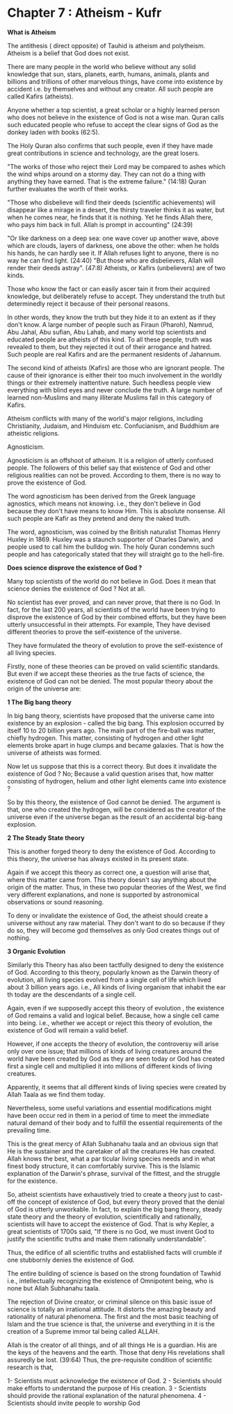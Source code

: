 Chapter 7 : Atheism - Kufr
==========================

**What is Atheism**

The antithesis ( direct opposite) of Tauhid is atheism and polytheism.
Atheism is a belief that God does not exist.

There are many people in the world who believe without any solid
knowledge that sun, stars, planets, earth, humans, animals, plants and
billions and trillions of other marvelous things, have come into
existence by accident i.e. by themselves and without any creator. All
such people are called Kafirs (atheists).

Anyone whether a top scientist, a great scholar or a highly learned
person who does not believe in the existence of God is not a wise man.
Quran calls such educated people who refuse to accept the clear signs of
God as the donkey laden with books (62:5).

The Holy Quran also confirms that such people, even if they have made
great contributions in science and technology, are the great losers.

"The works of those who reject their Lord may be compared to ashes
which the wind whips around on a stormy day. They can not do a thing
with anything they have earned. That is the extreme failure." (14:18)
Quran further evaluates the worth of their works.

"Those who disbelieve will find their deeds (scientific achievements)
will disappear like a mirage in a desert, the thirsty traveler thinks it
as water, but when he comes near, he finds that it is nothing. Yet he
finds Allah there, who pays him back in full. Allah is prompt in
accounting" (24:39)

"Or like darkness on a deep sea: one wave cover up another wave, above
which are clouds, layers of darkness, one above the other: when he holds
his hands, he can hardly see it. If Allah refuses light to anyone, there
is no way he can find light. (24:40) "But those who are disbelievers,
Allah will render their deeds astray". (47:8) Atheists, or Kafirs
(unbelievers) are of two kinds.

Those who know the fact or can easily ascer tain it from their acquired
knowledge, but deliberately refuse to accept. They understand the truth
but determinedly reject it because of their personal reasons.

In other words, they know the truth but they hide it to an extent as if
they don't know. A large number of people such as Firaun (Pharoh),
Namrud, Abu Jahal, Abu sufian, Abu Lahab, and many world top scientists
and educated people are atheists of this kind. To all these people,
truth was revealed to them, but they rejected it out of their arrogance
and hatred. Such people are real Kafirs and are the permanent residents
of Jahannum.

The second kind of atheists (Kafirs) are those who are ignorant people.
The cause of their ignorance is either their too much involvement in the
worldly things or their extremely inattentive nature. Such heedless
people view everything with blind eyes and never conclude the truth. A
large number of learned non-Muslims and many illiterate Muslims fall in
this category of Kafirs.

Atheism conflicts with many of the world's major religions, including
Christianity, Judaism, and Hinduism etc. Confucianism, and Buddhism are
atheistic religions.

Agnosticism.

Agnosticism is an offshoot of atheism. It is a religion of utterly
confused people. The followers of this belief say that existence of God
and other religious realities can not be proved. According to them,
there is no way to prove the existence of God.

The word agnosticism has been derived from the Greek language
agnostics, which means not knowing. i.e., they don't believe in God
because they don't have means to know Him. This is absolute nonsense.
All such people are Kafir as they pretend and deny the naked truth.

The word, agnosticism, was coined by the British naturalist Thomas
Henry Huxley in 1869. Huxley was a staunch supporter of Charles Darwin,
and people used to call him the bulldog win. The holy Quran condemns
such people and has categorically stated that they will straight go to
the hell-fire.

**Does science disprove the existence of God ?**

Many top scientists of the world do not believe in God. Does it mean
that science denies the existence of God ? Not at all.

No scientist has ever proved, and can never prove, that there is no
God. In fact, for the last 200 years, all scientists of the world have
been trying to disprove the existence of God by their combined efforts,
but they have been utterly unsuccessful in their attempts. For example,
They have devised different theories to prove the self-existence of the
universe.

They have formulated the theory of evolution to prove the
self-existence of all living species.

Firstly, none of these theories can be proved on valid scientific
standards. But even if we accept these theories as the true facts of
science, the existence of God can not be denied. The most popular theory
about the origin of the universe are:

**1 The Big bang theory**

In big bang theory, scientists have proposed that the universe came
into existence by an explosion - called the big bang. This explosion
occurred by itself 10 to 20 billion years ago. The main part of the
fire-ball was matter, chiefly hydrogen. This matter, consisting of
hydrogen and other light elements broke apart in huge clumps and became
galaxies. That is how the universe of atheists was formed.

Now let us suppose that this is a correct theory. But does it
invalidate the existence of God ? No; Because a valid question arises
that, how matter consisting of hydrogen, helium and other light elements
came into existence ?

So by this theory, the existence of God cannot be denied. The argument
is that, one who created the hydrogen, will be considered as the creator
of the universe even if the universe began as the result of an
accidental big-bang explosion.

**2 The Steady State theory**

This is another forged theory to deny the existence of God. According
to this theory, the universe has always existed in its present state.

Again if we accept this theory as correct one, a question will arise
that, where this matter came from. This theory doesn't say anything
about the origin of the matter. Thus, in these two popular theories of
the West, we find very different explanations, and none is supported by
astronomical observations or sound reasoning.

To deny or invalidate the existence of God, the atheist should create a
universe without any raw material. They don't want to do so because if
they do so, they will become god themselves as only God creates things
out of nothing.

**3 Organic Evolution**

Similarly this Theory has also been tactfully designed to deny the
existence of God. According to this theory, popularly known as the
Darwin theory of evolution, all living species evolved from a single
cell of life which lived about 3 billion years ago. i.e., All kinds of
living organism that inhabit the ear th today are the descendants of a
single cell.

Again, even if we supposedly accept this theory of evolution , the
existence of God remains a valid and logical belief. Because, how a
single cell came into being. i.e., whether we accept or reject this
theory of evolution, the existence of God will remain a valid belief.

However, if one accepts the theory of evolution, the controversy will
arise only over one issue; that millions of kinds of living creatures
around the world have been created by God as they are seen today or God
has created first a single cell and multiplied it into millions of
different kinds of living creatures.

Apparently, it seems that all different kinds of living species were
created by Allah Taala as we find them today.

Nevertheless, some useful variations and essential modifications might
have been occur red in them in a period of time to meet the immediate
natural demand of their body and to fulfill the essential requirements
of the prevailing time.

This is the great mercy of Allah Subhanahu taala and an obvious sign
that He is the sustainer and the caretaker of all the creatures He has
created. Allah knows the best, what a par ticular living species needs
and in what finest body structure, it can comfortably survive. This is
the Islamic explanation of the Darwin's phrase, survival of the fittest,
and the struggle for the existence.

So, atheist scientists have exhaustively tried to create a theory just
to cast-off the concept of existence of God, but every theory proved
that the denial of God is utterly unworkable. In fact, to explain the
big bang theory, steady state theory and the theory of evolution,
scientifically and rationally, scientists will have to accept the
existence of God. That is why Kepler, a great scientists of 1700s said,
"If there is no God, we must invent God to justify the scientific truths
and make them rationally understandable".

Thus, the edifice of all scientific truths and established facts will
crumble if one stubbornly denies the existence of God.

The entire building of science is based on the strong foundation of
Tawhid i.e., intellectually recognizing the existence of Omnipotent
being, who is none but Allah Subhanahu taala.

The rejection of Divine creator, or criminal silence on this basic
issue of science is totally an irrational attitude. It distorts the
amazing beauty and rationality of natural phenomena. The first and the
most basic teaching of Islam and the true science is that, the universe
and everything in it is the creation of a Supreme immor tal being called
ALLAH.

Allah is the creator of all things, and of all things He is a guardian.
His are the keys of the heavens and the earth. Those that deny His
revelations shall assuredly be lost. (39:64) Thus, the pre-requisite
condition of scientific research is that,

1- Scientists must acknowledge the existence of God.
2 - Scientists should make efforts to understand the purpose of His
creation.
3 - Scientists should provide the rational explanation of the natural
phenomena.
4 - Scientists should invite people to worship God


